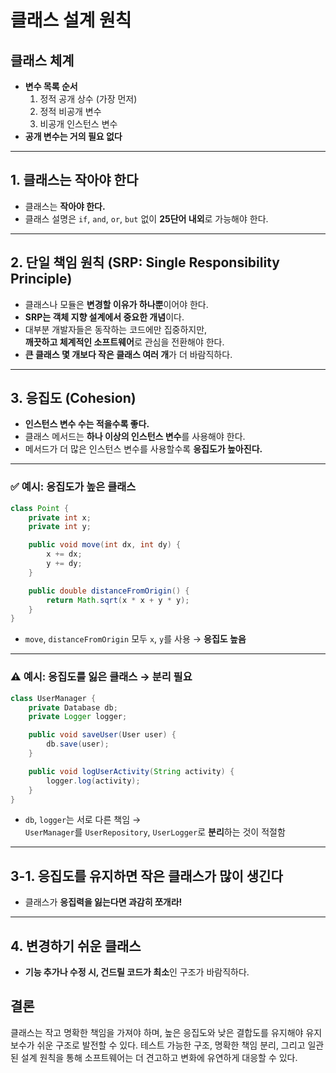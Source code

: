 # 클래스 설계 원칙

## 클래스 체계

- **변수 목록 순서**
  1. 정적 공개 상수 (가장 먼저)
  2. 정적 비공개 변수
  3. 비공개 인스턴스 변수
- **공개 변수는 거의 필요 없다**

---

## 1. 클래스는 작아야 한다

- 클래스는 **작아야 한다.**
- 클래스 설명은 `if`, `and`, `or`, `but` 없이 **25단어 내외**로 가능해야 한다.

---

## 2. 단일 책임 원칙 (SRP: Single Responsibility Principle)

- 클래스나 모듈은 **변경할 이유가 하나뿐**이어야 한다.
- **SRP는 객체 지향 설계에서 중요한 개념**이다.
- 대부분 개발자들은 동작하는 코드에만 집중하지만,  
  **깨끗하고 체계적인 소프트웨어**로 관심을 전환해야 한다.
- **큰 클래스 몇 개보다 작은 클래스 여러 개**가 더 바람직하다.

---

## 3. 응집도 (Cohesion)

- **인스턴스 변수 수는 적을수록 좋다.**
- 클래스 메서드는 **하나 이상의 인스턴스 변수**를 사용해야 한다.
- 메서드가 더 많은 인스턴스 변수를 사용할수록 **응집도가 높아진다.**

---

### ✅ 예시: 응집도가 높은 클래스
```java
class Point {
    private int x;
    private int y;

    public void move(int dx, int dy) {
        x += dx;
        y += dy;
    }

    public double distanceFromOrigin() {
        return Math.sqrt(x * x + y * y);
    }
}
```
- `move`, `distanceFromOrigin` 모두 `x`, `y`를 사용 → **응집도 높음**

---

### ⚠️ 예시: 응집도를 잃은 클래스 → 분리 필요
```java
class UserManager {
    private Database db;
    private Logger logger;

    public void saveUser(User user) {
        db.save(user);
    }

    public void logUserActivity(String activity) {
        logger.log(activity);
    }
}
```
- `db`, `logger`는 서로 다른 책임 →  
  `UserManager`를 `UserRepository`, `UserLogger`로 **분리**하는 것이 적절함

---

## 3-1. 응집도를 유지하면 작은 클래스가 많이 생긴다

- 클래스가 **응집력을 잃는다면 과감히 쪼개라!**

---

## 4. 변경하기 쉬운 클래스

- **기능 추가나 수정 시, 건드릴 코드가 최소**인 구조가 바람직하다.

## 결론

클래스는 작고 명확한 책임을 가져야 하며, 높은 응집도와 낮은 결합도를 유지해야 유지보수가 쉬운 구조로 발전할 수 있다. 테스트 가능한 구조, 명확한 책임 분리, 그리고 일관된 설계 원칙을 통해 소프트웨어는 더 견고하고 변화에 유연하게 대응할 수 있다.